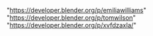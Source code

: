 "https://developer.blender.org/p/emiliawilliams"
"https://developer.blender.org/p/tomwilson"
"https://developer.blender.org/p/xvfdzaxla/"